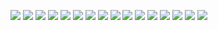 ![](media/SolutionA_1.PNG)
![](media/SolutionA_2.PNG)
![](media/SolutionB_1.PNG)
![](media/SolutionB_2.PNG)
![](media/SolutionC_1.PNG)
![](media/SolutionC_2.PNG)
![](media/SolutionD_1.PNG)
![](media/SolutionD_2.PNG)
![](media/SolutionE_1.PNG)
![](media/SolutionE_2.PNG)
![](media/SolutionF_1.PNG)
![](media/SolutionF_2.PNG)
![](media/SolutionF_3.PNG)
![](media/SolutionG_1.PNG)
![](media/SolutionG_2.PNG)
![](media/SolutionG_3.PNG)

